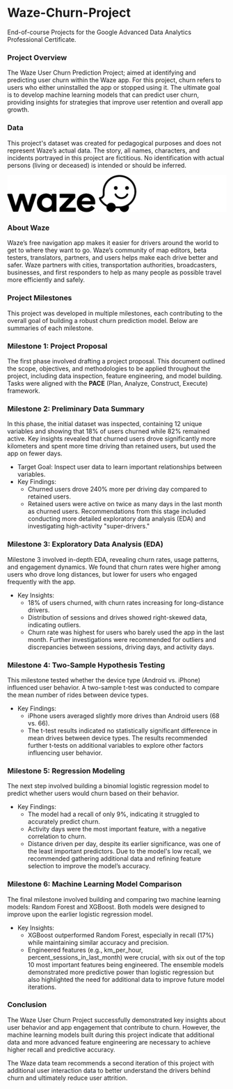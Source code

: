 # Waze-Churn-Project
End-of-course Projects for the Google Advanced Data Analytics Professional Certificate.  

### Project Overview  
The Waze User Churn Prediction Project; aimed at identifying and predicting user churn within the Waze app. For this project, churn refers to users who either uninstalled the app or stopped using it. The ultimate goal is to develop machine learning models that can predict user churn, providing insights for strategies that improve user retention and overall app growth.  

### Data  
This project's dataset was created for pedagogical purposes and does not represent Waze’s actual data. The story, all names, characters, and incidents portrayed in this project are fictitious. No identification with actual persons (living or deceased) is intended or should be inferred.  

![Waze Logo](waze_logo.png)

### About Waze  
Waze’s free navigation app makes it easier for drivers around the world to get to where they want to go. Waze’s community of map editors, beta testers, translators, partners, and users helps make each drive better and safer. Waze partners with cities, transportation authorities, broadcasters, businesses, and first responders to help as many people as possible travel more efficiently and safely.

### Project Milestones  
This project was developed in multiple milestones, each contributing to the overall goal of building a robust churn prediction model. Below are summaries of each milestone.  

### Milestone 1: Project Proposal  
The first phase involved drafting a project proposal. This document outlined the scope, objectives, and methodologies to be applied throughout the project, including data inspection, feature engineering, and model building. Tasks were aligned with the **PACE** (Plan, Analyze, Construct, Execute) framework.  

### Milestone 2: Preliminary Data Summary 
In this phase, the initial dataset was inspected, containing 12 unique variables and showing that 18% of users churned while 82% remained active. Key insights revealed that churned users drove significantly more kilometers and spent more time driving than retained users, but used the app on fewer days.

* Target Goal: Inspect user data to learn important relationships between variables.
* Key Findings:
  * Churned users drove 240% more per driving day compared to retained users.
  * Retained users were active on twice as many days in the last month as churned users.
Recommendations from this stage included conducting more detailed exploratory data analysis (EDA) and investigating high-activity "super-drivers."

### Milestone 3: Exploratory Data Analysis (EDA) 
Milestone 3 involved in-depth EDA, revealing churn rates, usage patterns, and engagement dynamics. We found that churn rates were higher among users who drove long distances, but lower for users who engaged frequently with the app.

* Key Insights:
  * 18% of users churned, with churn rates increasing for long-distance drivers.
  * Distribution of sessions and drives showed right-skewed data, indicating outliers.
  * Churn rate was highest for users who barely used the app in the last month.
Further investigations were recommended for outliers and discrepancies between sessions, driving days, and activity days.

### Milestone 4: Two-Sample Hypothesis Testing 
This milestone tested whether the device type (Android vs. iPhone) influenced user behavior. A two-sample t-test was conducted to compare the mean number of rides between device types.

* Key Findings:
  * iPhone users averaged slightly more drives than Android users (68 vs. 66).
  * The t-test results indicated no statistically significant difference in mean drives between device types.
The results recommended further t-tests on additional variables to explore other factors influencing user behavior.

### Milestone 5: Regression Modeling 
The next step involved building a binomial logistic regression model to predict whether users would churn based on their behavior.

* Key Findings:
  * The model had a recall of only 9%, indicating it struggled to accurately predict churn.
  * Activity days were the most important feature, with a negative correlation to churn.
  * Distance driven per day, despite its earlier significance, was one of the least important predictors.
Due to the model's low recall, we recommended gathering additional data and refining feature selection to improve the model’s accuracy.

### Milestone 6: Machine Learning Model Comparison 
The final milestone involved building and comparing two machine learning models: Random Forest and XGBoost. Both models were designed to improve upon the earlier logistic regression model.

* Key Insights:
  * XGBoost outperformed Random Forest, especially in recall (17%) while maintaining similar accuracy and precision.
  * Engineered features (e.g., km_per_hour, percent_sessions_in_last_month) were crucial, with six out of the top 10 most important features being engineered.
The ensemble models demonstrated more predictive power than logistic regression but also highlighted the need for additional data to improve future model iterations.

### Conclusion  
The Waze User Churn Project successfully demonstrated key insights about user behavior and app engagement that contribute to churn. However, the machine learning models built during this project indicate that additional data and more advanced feature engineering are necessary to achieve higher recall and predictive accuracy.

The Waze data team recommends a second iteration of this project with additional user interaction data to better understand the drivers behind churn and ultimately reduce user attrition.



